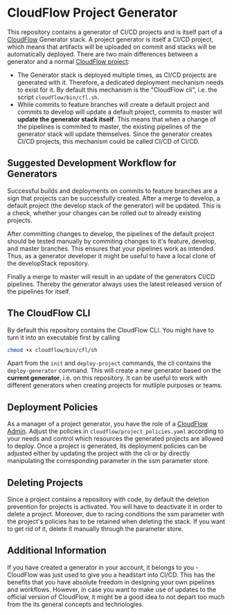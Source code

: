 # CloudFlow Project Generator

This repository contains a generator of CI/CD projects and is itself part of a [CloudFlow](https://github.com/MischaPanch/cloudflow) Generator stack. A project generator is itself a CI/CD project, which means that artifacts will be uploaded on commit and stacks will be automatically deployed. There are two main differences between a generator and a normal [CloudFlow project](https://github.com/MischaPanch/cloudflow/blob/master/project-templates/default/README.md):

- The Generator stack is deployed multiple times, as CI/CD projects are generated with it. Therefore, a dedicated deployment mechanism needs to exist for it. By default this mechanism is the "CloudFlow cli", i.e. the script `cloudflow/bin/cfl.sh`.
- While commits to feature branches will create a default project and commits to develop will update a default project, commits to master will __update the generator stack itself__. This means that when a change of the pipelines is commited to master, the existing pipelines of the generator stack will update themselves. Since the generator creates CI/CD projects, this mechanism could be called CI/CD of CI/CD.

## Suggested Development Workflow for Generators

Successful builds and deployments on commits to feature branches are a sign that projects can be successfully created. After a merge to develop, a default project (the develop stack of the generator) will be updated. This is a check, whether your changes can be rolled out to already existing projects.

After committing changes to develop, the pipelines of the default project should be tested manually by commiting changes to it's feature, develop, and master branches. This ensures that your pipelines work as intended. Thus, as a generator developer it might be useful to have a local clone of the developStack repository.

Finally a merge to master will result in an update of the generators CI/CD pipelines. Thereby the generator always uses the latest released version of the pipelines for itself.

## The CloudFlow CLI

By default this repository contains the CloudFlow CLI. You might have to turn it into an executable first by calling

```bash
chmod +x cloudflow/bin/cfl/sh
```

Apart from the `init` and `deploy-project` commands, the cli contains the `deploy-generator` command. This will create a new generator based on the __current generator__, i.e. on this repository. It can be useful to work with different generators when creating projects for mutliple purposes or teams.

## Deployment Policies

As a manager of a project generator, you have the role of a [CloudFlow Admin](https://github.com/MischaPanch/cloudflow#the-cloudflow-admin). Adjust the policies in `cloudflow/project_policies.yaml` according to your needs and control which resources the generated projects are allowed to deploy. Once a project is generated, its deployment policies can be adjusted either by updating the project with the cli or by directly manipulating the corresponding parameter in the ssm parameter store.

## Deleting Projects

Since a project contains a repository with code, by default the deletion prevention for projects is activated. You will have to deactivate it in order to delete a project. Moreover, due to racing conditions the ssm parameter with the project's policies has to be retained when deleting the stack. If you want to get rid of it, delete it manually through the parameter store.

## Additional Information

If you have created a generator in your account, it belongs to you - CloudFlow was just used to give you a headstart into CI/CD. This has the benefits that you have absolute freedom in designing your own pipelines and workflows. However, in case you want to make use of updates to the official version of CloudFlow, it might be a good idea to not depart too much from the its general concepts and technologies.
